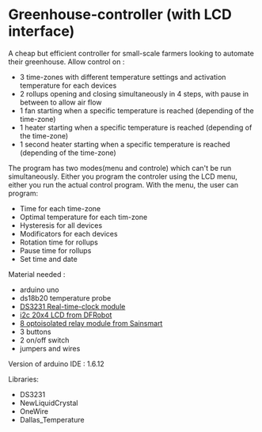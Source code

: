# Greenhouse-controller (with LCD interface)
A cheap but efficient controller for small-scale farmers looking to automate their greenhouse.
Allow control on : 
- 3 time-zones with different temperature settings and activation temperature for each devices
- 2 rollups opening and closing simultaneously in 4 steps, with pause in between to allow air flow
- 1 fan starting when a specific temperature is reached (depending of the time-zone)
- 1 heater starting when a specific temperature is reached (depending of the time-zone)
- 1 second heater starting when a specific temperature is reached (depending of the time-zone)

The program has two modes(menu and controle) which can't be run simultaneously. Either you program the controler using the LCD menu, either you run the actual control program. 
With the menu, the user can program:
- Time for each time-zone
- Optimal temperature for each tim-zone
- Hysteresis for all devices
- Modificators for each devices
- Rotation time for rollups
- Pause time for rollups
- Set time and date

Material needed : 
- arduino uno
- ds18b20 temperature probe
- [DS3231 Real-time-clock module](https://abra-electronics.com/robotics-embedded-electronics/breakout-boards/clocks/ard-ds3231-super-accurate-real-time-clock-ds3231.html)
- [i2c 20x4 LCD from DFRobot](https://www.dfrobot.com/wiki/index.php/I2C_TWI_LCD2004_Module_(Arduino/Gadgeteer_Compatible))
- [8 optoisolated relay module from Sainsmart](http://www.sainsmart.com/8-channel-dc-5v-relay-module-for-arduino-pic-arm-dsp-avr-msp430-ttl-logic.html)
- 3 buttons 
- 2 on/off switch
- jumpers and wires

Version of arduino IDE : 1.6.12

Libraries:
- DS3231
- NewLiquidCrystal
- OneWire
- Dallas_Temperature
